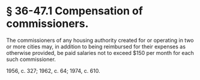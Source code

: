 # § 36-47.1 Compensation of commissioners.

<p>The commissioners of any housing authority created for or operating in two or more cities may, in addition to being reimbursed for their expenses as otherwise provided, be paid salaries not to exceed $150 per month for each such commissioner.</p><p>1956, c. 327; 1962, c. 64; 1974, c. 610.</p>